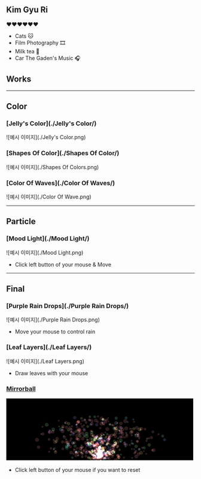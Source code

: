 ## Kim Gyu Ri
❤️❤️❤️❤️❤️❤️
* Cats 🐱
* Film Photography 🎞
* Milk tea 🍵
* Car The Gaden's Music 🎧

## Works
---
## Color
### [Jelly's Color](./Jelly's Color/)
![예시 이미지](./Jelly's Color.png)

### [Shapes Of Color](./Shapes Of Color/)
![예시 이미지](./Shapes Of Colors.png)

### [Color Of Waves](./Color Of Waves/)
![예시 이미지](./Color Of Wave.png)

---
## Particle
### [Mood Light](./Mood Light/)
![예시 이미지](./Mood Light.png)
* Click left button of your mouse & Move

---
## Final
### [Purple Rain Drops](./Purple Rain Drops/)
![예시 이미지](./Purple Rain Drops.png)
* Move your mouse to control rain

### [Leaf Layers](./Leaf Layers/)
![예시 이미지](./Leaf Layers.png)
* Draw leaves with your mouse

### [Mirrorball](./Mirrorball/)
![예시 이미지](./Mirrorball.png)
* Click left button of your mouse if you want to reset
